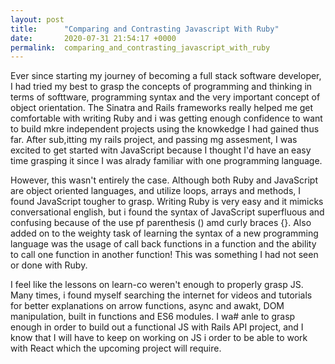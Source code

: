 ```yaml
---
layout: post
title:      "Comparing and Contrasting Javascript With Ruby"
date:       2020-07-31 21:54:17 +0000
permalink:  comparing_and_contrasting_javascript_with_ruby
---
```





Ever since starting my journey of becoming a full stack software developer, I had tried my best to grasp the concepts of programming and thinking in terms of softtware, programming syntax and the very important concept of object orientation. The Sinatra and Rails frameworks really helped me get comfortable with writing Ruby and i was getting enough confidence to want to build mkre independent projects using the knowkedge I had gained thus far. After sub,itting my rails project, and passing mg assesment, I was excited to get started witn JavaScript because I thought I'd have an easy time grasping it since I was alrady familiar with one programming language. 

However, this wasn't entirely the case. Although both Ruby and JavaScript are object oriented languages, and utilize loops, arrays and methods, I found JavaScript tougher to grasp. Writing Ruby is very easy and it mimicks conversational english, but i found the syntax of JavaScript superfluous and confusing because of the use pf parenthesis () amd curly braces {}. Also added on to the weighty task of learning the syntax of a new programming language was the usage of call back functions in a function and the ability to call one function in another function! This was something I had not seen or done with Ruby. 

I feel like the lessons on learn-co weren't enough to properly grasp JS. Many times, i found myself searching the internet for videos and tutorials for better explanations on arrow functions, async and awakt, DOM manipulation,  built in functions and ES6 modules. I wa# anle to grasp enough in order to build out a functional JS with Rails API project, and I know that I will have to keep on working on JS i  order to be able to work with React which the upcoming project will require. 


